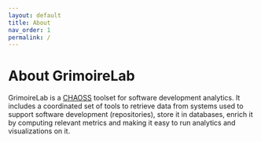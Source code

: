 ```yaml
---
layout: default
title: About
nav_order: 1
permalink: /
---
```


# About GrimoireLab

GrimoireLab is a [CHAOSS](https://chaoss.community) toolset for software development
analytics. It includes a coordinated set of tools to retrieve data from systems used to
support software development (repositories), store it in databases, enrich it by computing
relevant metrics and making it easy to run analytics and visualizations on it.
